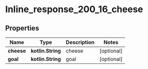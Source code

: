 
# Inline_response_200_16_cheese

## Properties
Name | Type | Description | Notes
------------ | ------------- | ------------- | -------------
**cheese** | **kotlin.String** | cheese |  [optional]
**goal** | **kotlin.String** | goal |  [optional]



